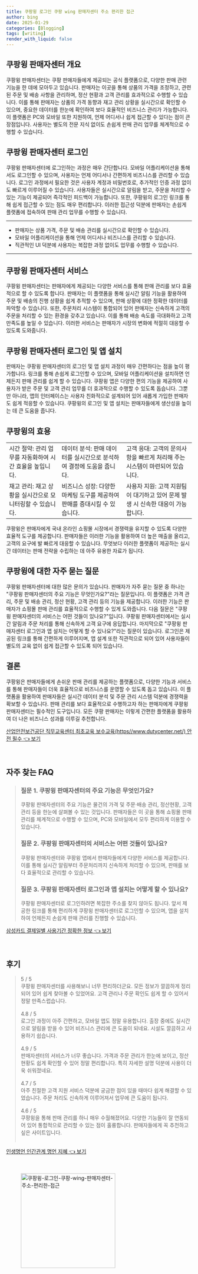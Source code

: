 ```yaml
---
title: 쿠팡윙 로그인 쿠팡 wing 판매자센터 주소 편리한 접근
author: bing
date: 2025-01-29
categories: [Blogging]
tags: [writing]
render_with_liquid: false
---
```



<h2 id='쿠팡윙판매자센터개요'>쿠팡윙 판매자센터 개요</h2>

<p>쿠팡윙 판매자센터는 쿠팡 판매자들에게 제공되는 공식 플랫폼으로, 다양한 판매 관련 기능을 한 데에 모아두고 있습니다. 판매자는 이곳을 통해 상품의 가격을 조정하고, 관련된 주문 및 배송 사항을 관리하며, 정산 현황과 고객 관리를 효과적으로 수행할 수 있습니다. 이를 통해 판매자는 상품의 가격 동향과 재고 관리 상황을 실시간으로 확인할 수 있으며, 중요한 데이터를 한눈에 확인하여 보다 효율적인 비즈니스 관리가 가능합니다. 이 플랫폼은 PC와 모바일 또한 지원하여, 언제 어디서나 쉽게 접근할 수 있다는 점이 큰 장점입니다. 사용자는 별도의 전문 지식 없이도 손쉽게 판매 관리 업무를 체계적으로 수행할 수 있습니다.</p>

<h2 id='쿠팡윙판매자센터로그인'>쿠팡윙 판매자센터 로그인</h2>

<p>쿠팡윙 판매자센터에 로그인하는 과정은 매우 간단합니다. 모바일 어플리케이션을 통해서도 로그인할 수 있으며, 사용자는 언제 어디서나 간편하게 비즈니스를 관리할 수 있습니다. 로그인 과정에서 필요한 것은 사용자 계정과 비밀번호로, 추가적인 인증 과정 없이도 빠르게 이루어질 수 있습니다. 사용자들은 실시간으로 알림을 받고, 주문을 처리할 수 있는 기능이 제공되어 즉각적인 피드백이 가능합니다. 또한, 쿠팡윙의 로그인 링크를 통해 쉽게 접근할 수 있는 점도 매우 편리합니다. 이러한 접근성 덕분에 판매자는 손쉽게 플랫폼에 접속하여 판매 관리 업무를 수행할 수 있습니다.</p>

<hr />

<ul>
    <li>판매자는 상품 가격, 주문 및 배송 관리를 실시간으로 확인할 수 있습니다.</li>
    <li>모바일 어플리케이션을 통해 언제 어디서나 비즈니스를 관리할 수 있습니다.</li>
    <li>직관적인 UI 덕분에 사용자는 복잡한 과정 없이도 업무를 수행할 수 있습니다.</li>
</ul>

<hr />

<h2 id='쿠팡윙판매자센터서비스'>쿠팡윙 판매자센터 서비스</h2>

<p>쿠팡윙 판매자센터는 판매자에게 제공되는 다양한 서비스를 통해 판매 관리를 보다 효율적으로 할 수 있도록 합니다. 판매자는 이 플랫폼을 통해 실시간 알림 기능을 활용하여 주문 및 배송의 진행 상황을 쉽게 추적할 수 있으며, 판매 상황에 대한 정확한 데이터를 파악할 수 있습니다. 또한, 주문처리 시스템이 통합되어 있어 판매자는 신속하게 고객의 주문을 처리할 수 있는 환경을 갖추고 있습니다. 이를 통해 배송 속도를 극대화하고 고객 만족도를 높일 수 있습니다. 이러한 서비스는 판매자가 시장의 변화에 적절히 대응할 수 있도록 도와줍니다.</p>

<h2 id='쿠팡윙판매자센터로그인및앱설치'>쿠팡윙 판매자센터 로그인 및 앱 설치</h2>

<p>판매자는 쿠팡윙 판매자센터의 로그인 및 앱 설치 과정이 매우 간편하다는 점을 높이 평가합니다. 링크를 통해 손쉽게 로그인할 수 있으며, 모바일 어플리케이션을 설치하면 언제든지 판매 관리를 쉽게 할 수 있습니다. 쿠팡윙 앱은 다양한 편의 기능을 제공하여 사용자가 받은 주문 및 고객 관리 업무를 더 효과적으로 수행할 수 있도록 돕습니다. 그뿐만 아니라, 앱의 인터페이스는 사용자 친화적으로 설계되어 있어 새롭게 가입한 판매자도 쉽게 적응할 수 있습니다. 쿠팡윙의 로그인 및 앱 설치는 판매자들에게 생산성을 높이는 데 큰 도움을 줍니다.</p>

<h2 id='쿠팡윙의효용'>쿠팡윙의 효용</h2>

<table>
    <tr>
        <td>시간 절약: 관리 업무를 자동화하여 시간 효율을 높입니다.</td>
        <td>데이터 분석: 판매 데이터를 실시간으로 분석하여 결정에 도움을 줍니다.</td>
        <td>고객 응대: 고객의 문의사항을 빠르게 처리해 주는 시스템이 마련되어 있습니다.</td>
    </tr>
    <tr>
        <td>재고 관리: 재고 상황을 실시간으로 모니터링할 수 있습니다.</td>
        <td>비즈니스 성장: 다양한 마케팅 도구를 제공하여 판매를 증대시킬 수 있습니다.</td>
        <td>사용자 지원: 고객 지원팀이 대기하고 있어 문제 발생 시 신속한 대응이 가능합니다.</td>
    </tr>
</table>

<p>쿠팡윙은 판매자에게 국내 온라인 쇼핑몰 시장에서 경쟁력을 유지할 수 있도록 다양한 효율적 도구를 제공합니다. 판매자들은 이러한 기능을 활용하여 더 높은 매출을 올리고, 고객의 요구에 발 빠르게 대응할 수 있습니다. 무엇보다 이러한 플랫폼이 제공하는 실시간 데이터는 판매 전략을 수립하는 데 아주 유용한 자료가 됩니다.</p>

<h2 id='쿠팡윙에대한질문과답변'>쿠팡윙에 대한 자주 묻는 질문</h2>

<p>쿠팡윙 판매자센터에 대한 많은 문의가 있습니다. 판매자가 자주 묻는 질문 중 하나는 "쿠팡윙 판매자센터의 주요 기능은 무엇인가요?"라는 질문입니다. 이 플랫폼은 가격 관리, 주문 및 배송 관리, 정산 현황, 고객 관리 등의 기능을 제공합니다. 이러한 기능은 판매자가 쇼핑몰 판매 관리를 효율적으로 수행할 수 있게 도와줍니다. 다음 질문은 "쿠팡윙 판매자센터의 서비스는 어떤 것들이 있나요?"입니다. 쿠팡윙 판매자센터에서는 실시간 알림과 주문 처리를 통해 신속하게 고객 요구에 응답합니다. 마지막으로 "쿠팡윙 판매자센터 로그인과 앱 설치는 어떻게 할 수 있나요?"라는 질문이 있습니다. 로그인은 제공된 링크를 통해 간편하게 이루어지며, 앱 설계 또한 직관적으로 되어 있어 사용자들이 별도의 교육 없이 쉽게 접근할 수 있도록 되어 있습니다.</p>

<h2 id='결론'>결론</h2>

<p>쿠팡윙은 판매자들에게 손쉬운 판매 관리를 제공하는 플랫폼으로, 다양한 기능과 서비스를 통해 판매자들이 더욱 효율적으로 비즈니스를 운영할 수 있도록 돕고 있습니다. 이 플랫폼을 활용하여 판매자들은 실시간 데이터 분석 및 주문 관리 시스템 덕분에 경쟁력을 확보할 수 있습니다. 판매 관리를 보다 효율적으로 수행하고자 하는 판매자에게 쿠팡윙 판매자센터는 필수적인 도구입니다. 모든 쿠팡 판매자는 이렇게 간편한 플랫폼을 활용하여 더 나은 비즈니스 성과를 이루길 추천합니다.</p>


<p><a class="click-button" title="산업안전보건공단 직무교육센터 최초교육 보수교육(https//www.dutycenter.net/) 안전 필수" href="https://blackassets.github.io/posts/%EC%82%B0%EC%97%85%EC%95%88%EC%A0%84%EB%B3%B4%EA%B1%B4%EA%B3%B5%EB%8B%A8-%EC%A7%81%EB%AC%B4%EA%B5%90%EC%9C%A1%EC%84%BC%ED%84%B0-%EC%B5%9C%EC%B4%88%EA%B5%90%EC%9C%A1-%EB%B3%B4%EC%88%98%EA%B5%90%EC%9C%A1(httpswww.dutycenter.net)-%EC%95%88%EC%A0%84-%ED%95%84%EC%88%98/" rel="dofollow">산업안전보건공단 직무교육센터 최초교육 보수교육(https//www.dutycenter.net/) 안전 필수 👈 보기</a></p><br>
<h2 id='자주_찾는_FAQ'>자주 찾는 FAQ</h2>
<div itemscope="" itemtype="https://schema.org/FAQPage">
<blockquote>
<div itemscope="" itemprop="mainEntity" itemtype="https://schema.org/Question">
<h3 itemprop="name">질문 1. 쿠팡윙 판매자센터의 주요 기능은 무엇인가요?</h3>
<div itemscope="" itemprop="acceptedAnswer" itemtype="https://schema.org/Answer">
<span itemprop="text">
<p>쿠팡윙 판매자센터의 주요 기능은 물건의 가격 및 주문·배송 관리, 정산현황, 고객관리 등을 한눈에 살펴볼 수 있는 것입니다. 판매자들은 이 곳을 통해 쇼핑몰 판매 관리를 체계적으로 수행할 수 있으며, PC와 모바일에서 모두 편리하게 이용할 수 있습니다.</p>
</span>
</div>
</div>
<div itemscope="" itemprop="mainEntity" itemtype="https://schema.org/Question">
<h3 itemprop="name">질문 2. 쿠팡윙 판매자센터의 서비스는 어떤 것들이 있나요?</h3>
<div itemscope="" itemprop="acceptedAnswer" itemtype="https://schema.org/Answer">
<span itemprop="text">
<p>쿠팡윙 판매자센터와 쿠팡윙 앱에서 판매자들에게 다양한 서비스를 제공합니다. 이를 통해 실시간 알림부터 주문처리까지 신속하게 처리할 수 있으며, 판매를 보다 효율적으로 관리할 수 있습니다.</p>
</span>
</div>
</div>
<div itemscope="" itemprop="mainEntity" itemtype="https://schema.org/Question">
<h3 itemprop="name">질문 3. 쿠팡윙 판매자센터 로그인과 앱 설치는 어떻게 할 수 있나요?</h3>
<div itemscope="" itemprop="acceptedAnswer" itemtype="https://schema.org/Answer">
<span itemprop="text">
<p>쿠팡윙 판매자센터로 로그인하려면 복잡한 주소를 찾지 않아도 됩니다. 앞서 제공한 링크를 통해 편리하게 쿠팡윙 판매자센터로 로그인할 수 있으며, 앱을 설치하여 언제든지 손쉽게 판매 관리를 진행할 수 있습니다.</p>
</span>
</div>
</div>
</blockquote>
</div>
<p><a class="click-button" title="삼성카드 결제일별 사용기간 정확한 정보" href="https://blackassets.github.io/posts/%EC%82%BC%EC%84%B1%EC%B9%B4%EB%93%9C-%EA%B2%B0%EC%A0%9C%EC%9D%BC%EB%B3%84-%EC%82%AC%EC%9A%A9%EA%B8%B0%EA%B0%84-%EC%A0%95%ED%99%95%ED%95%9C-%EC%A0%95%EB%B3%B4/" rel="dofollow">삼성카드 결제일별 사용기간 정확한 정보 👈 보기</a></p><br>
<h2 id='후기'>후기</h2>
<div itemscope itemtype="https://schema.org/Product">
  <blockquote>
  <div itemprop="review" itemscope itemtype="https://schema.org/Review">
      <div itemprop="reviewRating" itemscope itemtype="https://schema.org/Rating"> <span itemprop="ratingValue">5</span> / <span itemprop="bestRating">5</span> </div>
      <span itemprop="reviewBody">쿠팡윙 판매자센터를 사용해보니 너무 편리하더군요. 모든 정보가 깔끔하게 정리되어 있어 쉽게 찾아볼 수 있었어요. 고객 관리나 주문 확인도 쉽게 할 수 있어서 정말 만족스럽습니다.</span>
  </div>
  <br>
  <div itemprop="review" itemscope itemtype="https://schema.org/Review">
      <div itemprop="reviewRating" itemscope itemtype="https://schema.org/Rating"> <span itemprop="ratingValue">4.8</span> / <span itemprop="bestRating">5</span> </div>
      <span itemprop="reviewBody">로그인 과정이 아주 간편하고, 모바일 앱도 정말 유용합니다. 출장 중에도 실시간으로 알림을 받을 수 있어 비즈니스 관리에 큰 도움이 되네요. 시설도 깔끔하고 사용하기 쉽습니다.</span>
  </div>
  <br>
  <div itemprop="review" itemscope itemtype="https://schema.org/Review">
      <div itemprop="reviewRating" itemscope itemtype="https://schema.org/Rating"> <span itemprop="ratingValue">4.9</span> / <span itemprop="bestRating">5</span> </div>
      <span itemprop="reviewBody">판매자센터의 서비스가 너무 좋습니다. 가격과 주문 관리가 한눈에 보이고, 정산 현황도 쉽게 확인할 수 있어 정말 편리합니다. 특히 자세한 설명 덕분에 사용이 더욱 쉬워졌네요.</span>
  </div>
  <br>
  <div itemprop="review" itemscope itemtype="https://schema.org/Review">
      <div itemprop="reviewRating" itemscope itemtype="https://schema.org/Rating"> <span itemprop="ratingValue">4.7</span> / <span itemprop="bestRating">5</span> </div>
      <span itemprop="reviewBody">아주 친절한 고객 지원 서비스 덕분에 궁금한 점이 있을 때마다 쉽게 해결할 수 있었습니다. 주문 처리도 신속하게 이루어져서 업무에 큰 도움이 됩니다.</span>
  </div>
  <br>
  <div itemprop="review" itemscope itemtype="https://schema.org/Review">
      <div itemprop="reviewRating" itemscope itemtype="https://schema.org/Rating"> <span itemprop="ratingValue">4.6</span> / <span itemprop="bestRating">5</span> </div>
      <span itemprop="reviewBody">쿠팡윙을 통해 판매 관리를 하니 매우 수월해졌어요. 다양한 기능들이 잘 연동되어 있어 통합적으로 관리할 수 있는 점이 훌륭합니다. 판매자들에게 꼭 추천하고 싶은 사이트입니다.</span>
  </div>
  <br>
  </blockquote>
</div>
<p><a class="click-button" title="인생명언 인간관계 명언 지혜" href="https://blackassets.github.io/posts/%EC%9D%B8%EC%83%9D%EB%AA%85%EC%96%B8-%EC%9D%B8%EA%B0%84%EA%B4%80%EA%B3%84-%EB%AA%85%EC%96%B8-%EC%A7%80%ED%98%9C/" rel="dofollow">인생명언 인간관계 명언 지혜 👈 보기</a></p><br>
<figure class="image"><img src="https://blackassets.github.io/assets/img/thumbnail/쿠팡윙-로그인-쿠팡-wing-판매자센터-주소-편리한-접근.webp" alt="쿠팡윙-로그인-쿠팡-wing-판매자센터-주소-편리한-접근" width="256" height="256"></figure>